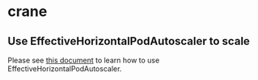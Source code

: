 # crane


## Use EffectiveHorizontalPodAutoscaler to scale

Please see [this document](./docs/tutorials/using-effective-hpa-to-scaling-with-effectiveness.md) to learn how to use EffectiveHorizontalPodAutoscaler.